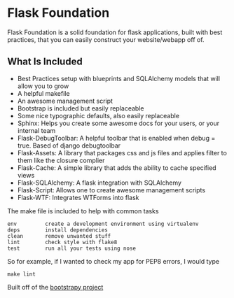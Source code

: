 Flask Foundation
================

Flask Foundation is a solid foundation for flask applications, built with best practices, that you can easily construct your website/webapp off of.

What Is Included
----------------

* Best Practices setup with blueprints and SQLAlchemy models that will allow you to grow
* A helpful makefile
* An awesome management script
* Bootstrap is included but easily replaceable
* Some nice typographic defaults, also easily replaceable
* Sphinx: Helps you create some awesome docs for your users, or your internal team
* Flask-DebugToolbar: A helpful toolbar that is enabled when debug = true. Based of django debugtoolbar
* Flask-Assets: A library that packages css and js files and applies filter to them like the closure complier
* Flask-Cache: A simple library that adds the ability to cache specified views
* Flask-SQLAlchemy: A flask integration with SQLAlchemy
* Flask-Script: Allows one to create awesome management scripts
* Flask-WTF: Integrates WTForms into flask

The make file is included to help with common tasks

```
env         create a development environment using virtualenv
deps        install dependencies
clean       remove unwanted stuff
lint        check style with flake8
test        run all your tests using nose
```

So for example, if I wanted to check my app for PEP8 errors, I would type

```
make lint
```

Built off of the [bootstrapy project](https://github.com/kirang89/bootstrapy)